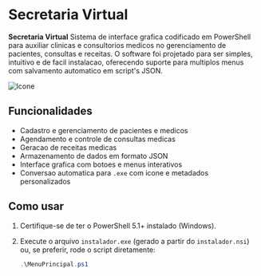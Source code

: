 # Secretaria Virtual

**Secretaria Virtual** Sistema de interface grafica codificado em PowerShell para auxiliar clinicas e consultorios medicos no gerenciamento de pacientes, consultas e receitas. O software foi projetado para ser simples, intuitivo e de facil instalacao, oferecendo suporte para multiplos menus com salvamento automatico em script's JSON.

![Icone](icone.ico)

## Funcionalidades

- Cadastro e gerenciamento de pacientes e medicos
- Agendamento e controle de consultas medicas
- Geracao de receitas medicas
- Armazenamento de dados em formato JSON
- Interface grafica com botoes e menus interativos
- Conversao automatica para `.exe` com icone e metadados personalizados

## Como usar

1. Certifique-se de ter o PowerShell 5.1+ instalado (Windows).
2. Execute o arquivo `instalador.exe` (gerado a partir do `instalador.nsi`) ou, se preferir, rode o script diretamente:

   ```powershell
   .\MenuPrincipal.ps1
